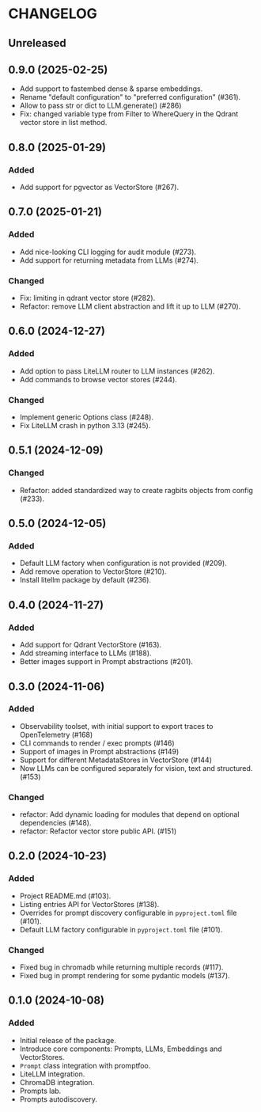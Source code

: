 # CHANGELOG

## Unreleased

## 0.9.0 (2025-02-25)

- Add support to fastembed dense & sparse embeddings.
- Rename "default configuration" to "preferred configuration" (#361).
- Allow to pass str or dict to LLM.generate() (#286)
- Fix: changed variable type from Filter to WhereQuery in the Qdrant vector store in list method.

## 0.8.0 (2025-01-29)

### Added

- Add support for pgvector as VectorStore (#267).

## 0.7.0 (2025-01-21)

### Added

- Add nice-looking CLI logging for audit module (#273).
- Add support for returning metadata from LLMs (#274).

### Changed

- Fix: limiting in qdrant vector store (#282).
- Refactor: remove LLM client abstraction and lift it up to LLM (#270).

## 0.6.0 (2024-12-27)

### Added

- Add option to pass LiteLLM router to LLM instances (#262).
- Add commands to browse vector stores (#244).

### Changed

- Implement generic Options class (#248).
- Fix LiteLLM crash in python 3.13 (#245).

## 0.5.1 (2024-12-09)

### Changed

- Refactor: added standardized way to create ragbits objects from config (#233).

## 0.5.0 (2024-12-05)

### Added

- Default LLM factory when configuration is not provided (#209).
- Add remove operation to VectorStore (#210).
- Install litellm package by default (#236).

## 0.4.0 (2024-11-27)

### Added

- Add support for Qdrant VectorStore (#163).
- Add streaming interface to LLMs (#188).
- Better images support in Prompt abstractions (#201).


## 0.3.0 (2024-11-06)

### Added

- Observability toolset, with initial support to export traces to OpenTelemetry (#168)
- CLI commands to render / exec prompts (#146)
- Support of images in Prompt abstractions (#149)
- Support for different MetadataStores in VectorStore (#144)
- Now LLMs can be configured separately for vision, text and structured. (#153)

### Changed

- refactor: Add dynamic loading for modules that depend on optional dependencies (#148).
- refactor: Refactor vector store public API. (#151)

## 0.2.0 (2024-10-23)

### Added

- Project README.md (#103).
- Listing entries API for VectorStores (#138).
- Overrides for prompt discovery configurable in `pyproject.toml` file (#101).
- Default LLM factory configurable in `pyproject.toml` file (#101).

### Changed

- Fixed bug in chromadb while returning multiple records (#117).
- Fixed bug in prompt rendering for some pydantic models (#137).

## 0.1.0 (2024-10-08)

### Added

- Initial release of the package.
- Introduce core components: Prompts, LLMs, Embeddings and VectorStores.
- `Prompt` class integration with promptfoo.
- LiteLLM integration.
- ChromaDB integration.
- Prompts lab.
- Prompts autodiscovery.

